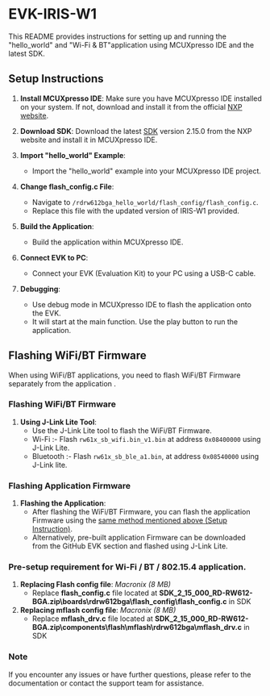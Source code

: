# EVK-IRIS-W1 

This README provides instructions for setting up and running the "hello_world" and "Wi-Fi & BT"application using MCUXpresso IDE and the latest SDK. 

## Setup Instructions

1. **Install MCUXpresso IDE**: Make sure you have MCUXpresso IDE installed on your system. If not, download and install it from the official [NXP website](https://www.nxp.com/design/design-center/software/development-software/mcuxpresso-software-and-tools-/mcuxpresso-integrated-development-environment-ide:MCUXpresso-IDE).

2. **Download SDK**: Download the latest [SDK](https://mcuxpresso.nxp.com/en/welcome) version 2.15.0 from the NXP website and install it in MCUXpresso IDE.

3. **Import "hello_world" Example**:
   - Import the "hello_world" example into your MCUXpresso IDE project.
   
4. **Change flash_config.c File**:
   - Navigate to `/rdrw612bga_hello_world/flash_config/flash_config.c`.
   - Replace this file with the updated version of IRIS-W1 provided.

5. **Build the Application**:
   - Build the application within MCUXpresso IDE.

6. **Connect EVK to PC**:
   - Connect your EVK (Evaluation Kit) to your PC using a USB-C cable.

7. **Debugging**:
   - Use debug mode in MCUXpresso IDE to flash the application onto the EVK.
   - It will start at the main function. Use the play button to run the application.

## Flashing WiFi/BT Firmware

When using WiFi/BT applications, you need to flash WiFi/BT Firmware separately from the application .

### Flashing WiFi/BT Firmware

1. **Using J-Link Lite Tool**:
   - Use the J-Link Lite tool to flash the WiFi/BT Firmware.
   - Wi-Fi :- Flash `rw61x_sb_wifi.bin_v1.bin` at address `0x08400000` using J-Link Lite.
   - Bluetooth :- Flash `rw61x_sb_ble_a1.bin`, at address `0x08540000` using J-Link lite.


### Flashing Application Firmware

1. **Flashing the Application**:
   - After flashing the WiFi/BT Firmware, you can flash the application Firmware using the [same method mentioned above (Setup Instruction)](#setupinstructions).
   - Alternatively, pre-built application Firmware can be downloaded from the GitHub EVK section and flashed using J-Link Lite.

### **Pre-setup requirement** for Wi-Fi / BT / 802.15.4 application.

1. **Replacing Flash config file**: *Macronix (8 MB)*
     - Replace **flash_config.c** file located at **SDK_2_15_000_RD-RW612-BGA.zip\boards\rdrw612bga\flash_config\flash_config.c** in SDK
2. **Replacing mflash config file**: *Macronix (8 MB)*
     - Replace **mflash_drv.c** file located at **SDK_2_15_000_RD-RW612-BGA.zip\components\flash\mflash\rdrw612bga\mflash_drv.c** in SDK

### Note

If you encounter any issues or have further questions, please refer to the documentation or contact the support team for assistance.
